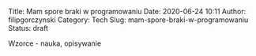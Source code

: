 Title: Mam spore braki w programowaniu
Date: 2020-06-24 10:11
Author: filipgorczynski
Category: Tech
Slug: mam-spore-braki-w-programowaniu
Status: draft

Wzorce - nauka, opisywanie
